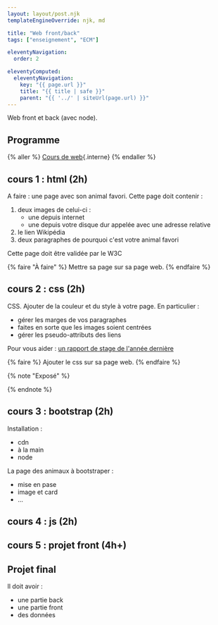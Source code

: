 ```yaml
---
layout: layout/post.njk
templateEngineOverride: njk, md

title: "Web front/back"
tags: ["enseignement", "ECM"]

eleventyNavigation:
  order: 2

eleventyComputed:
  eleventyNavigation:
    key: "{{ page.url }}"
    title: "{{ title | safe }}"
    parent: "{{ '../' | siteUrl(page.url) }}"
---
```


<!-- début résumé -->

Web front et back (avec node).

<!-- fin résumé -->

## Programme

{% aller %}
[Cours de web](/cours/web){.interne}
{% endaller %}

## cours 1 : html (2h)

A faire : une page avec son animal favori. Cette page doit contenir :

1. deux images de celui-ci :
   - une depuis internet
   - une depuis votre disque dur appelée avec une adresse relative
2. le lien Wikipédia
3. deux paragraphes de pourquoi c'est votre animal favori

Cette page doit être validée par le W3C

{% faire "À faire" %}
Mettre sa page sur sa page web.
{% endfaire %}

## cours 2 : css (2h)

CSS. Ajouter de la couleur et du style à votre page. En particulier :

- gérer les marges de vos paragraphes
- faites en sorte que les images soient centrées
- gérer les pseudo-attributs des liens

Pour vous aider : [un rapport de stage de l'année dernière](Rapport_stage_L1_Arnaud_SERRES.pdf)

{% faire %}
Ajouter le css sur sa page web.
{% endfaire %}

{% note "Exposé" %}

{% endnote %}

## cours 3 : bootstrap (2h)

Installation :

- cdn
- à la main
- node

La page des animaux à bootstraper :

- mise en pase
- image et card
- ...

## cours 4 : js (2h)

## cours 5 : projet front (4h+)

## Projet final

Il doit avoir :

- une partie back
- une partie front
- des données
